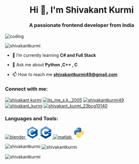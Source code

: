 <h1 align="center">Hi 👋, I'm Shivakant Kurmi</h1>
<h3 align="center">A passionate frontend developer from India</h3>
<img align="center" alt="coding" src="https://user-images.githubusercontent.com/74038190/241765440-80728820-e06b-4f96-9c9e-9df46f0cc0a5.gif">

<p align="left"> <img src="https://komarev.com/ghpvc/?username=shivakantkurmi&label=Profile%20views&color=0e75b6&style=flat" alt="shivakantkurmi" /> </p>

- 🌱 I’m currently learning **C# and Full Stack**

- 💬 Ask me about **Python ,C++ , C**

- 📫 How to reach me **shivakantkurmi49@gmail.com**

<h3 align="left">Connect with me:</h3>
<p align="left">
<a href="https://www.linkedin.com/in/shivakant-kurmi-15339428a" target="blank"><img align="center" src="https://raw.githubusercontent.com/rahuldkjain/github-profile-readme-generator/master/src/images/icons/Social/linked-in-alt.svg" alt="shivakant kurmi" height="30" width="40" /></a>
<a href="https://instagram.com/its_me_s.k._2005" target="blank"><img align="center" src="https://raw.githubusercontent.com/rahuldkjain/github-profile-readme-generator/master/src/images/icons/Social/instagram.svg" alt="its_me_s.k._2005" height="30" width="40" /></a>
<a href="https://www.hackerrank.com/shivakantkurmi49" target="blank"><img align="center" src="https://raw.githubusercontent.com/rahuldkjain/github-profile-readme-generator/master/src/images/icons/Social/hackerrank.svg" alt="shivakantkurmi49" height="30" width="40" /></a>
<a href="https://www.leetcode.com/shivakant_kurmi" target="blank"><img align="center" src="https://raw.githubusercontent.com/rahuldkjain/github-profile-readme-generator/master/src/images/icons/Social/leet-code.svg" alt="shivakant_kurmi" height="30" width="40" /></a>
<a href="https://auth.geeksforgeeks.org/user/shivakant_kurmi_23bcg10140" target="blank"><img align="center" src="https://raw.githubusercontent.com/rahuldkjain/github-profile-readme-generator/master/src/images/icons/Social/geeks-for-geeks.svg" alt="shivakant_kurmi_23bcg10140" height="30" width="40" /></a>
</p>

<h3 align="left">Languages and Tools:</h3>
<p align="left"> <a href="https://www.blender.org/" target="_blank" rel="noreferrer"> <img src="https://download.blender.org/branding/community/blender_community_badge_white.svg" alt="blender" width="40" height="40"/> </a> <a href="https://www.cprogramming.com/" target="_blank" rel="noreferrer"> <img src="https://raw.githubusercontent.com/devicons/devicon/master/icons/c/c-original.svg" alt="c" width="40" height="40"/> </a> <a href="https://www.w3schools.com/cpp/" target="_blank" rel="noreferrer"> <img src="https://raw.githubusercontent.com/devicons/devicon/master/icons/cplusplus/cplusplus-original.svg" alt="cplusplus" width="40" height="40"/> </a> <a href="https://www.mathworks.com/" target="_blank" rel="noreferrer"> <img src="https://upload.wikimedia.org/wikipedia/commons/2/21/Matlab_Logo.png" alt="matlab" width="40" height="40"/> </a> <a href="https://www.python.org" target="_blank" rel="noreferrer"> <img src="https://raw.githubusercontent.com/devicons/devicon/master/icons/python/python-original.svg" alt="python" width="40" height="40"/> </a> </p>

<p><img align="left" src="https://github-readme-stats.vercel.app/api/top-langs?username=shivakantkurmi&show_icons=true&locale=en&layout=compact" alt="shivakantkurmi" /></p>

<p>&nbsp;<img align="center" src="https://github-readme-stats.vercel.app/api?username=shivakantkurmi&show_icons=true&locale=en" alt="shivakantkurmi" /></p>

<p><img align="center" src="https://github-readme-streak-stats.herokuapp.com/?user=shivakantkurmi&" alt="shivakantkurmi" /></p>
